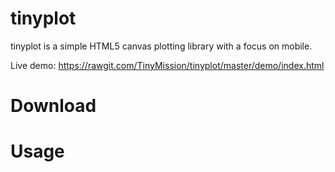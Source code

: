 # tinyplot

tinyplot is a simple HTML5 canvas plotting library with a focus on mobile.

Live demo: https://rawgit.com/TinyMission/tinyplot/master/demo/index.html


# Download




# Usage

